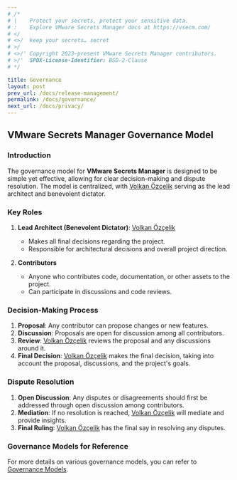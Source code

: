```yaml
---
# /*
# |    Protect your secrets, protect your sensitive data.
# :    Explore VMware Secrets Manager docs at https://vsecm.com/
# </
# <>/  keep your secrets… secret
# >/
# <>/' Copyright 2023–present VMware Secrets Manager contributors.
# >/'  SPDX-License-Identifier: BSD-2-Clause
# */

title: Governance
layout: post
prev_url: /docs/release-management/
permalink: /docs/governance/
next_url: /docs/privacy/
---
```


## VMware Secrets Manager Governance Model

### Introduction

The governance model for **VMware Secrets Manager** is designed to be simple 
yet effective, allowing for clear decision-making and dispute resolution. The 
model is centralized, with [Volkan Özçelik][volkan] serving as the lead 
architect and benevolent dictator.

[volkan]: https://github.com/v0lkan

### Key Roles

1. **Lead Architect (Benevolent Dictator)**: [Volkan Özçelik][volkan]
    - Makes all final decisions regarding the project.
    - Responsible for architectural decisions and overall project direction.

2. **Contributors**
    - Anyone who contributes code, documentation, or other assets to the project.
    - Can participate in discussions and code reviews.

### Decision-Making Process

1. **Proposal**: Any contributor can propose changes or new features.
2. **Discussion**: Proposals are open for discussion among all contributors.
3. **Review**: [Volkan Özçelik][volkan] reviews the proposal and any discussions 
   around it.
4. **Final Decision**: [Volkan Özçelik][volkan] makes the final decision, taking 
   into account the proposal, discussions, and the project's goals.

### Dispute Resolution

1. **Open Discussion**: Any disputes or disagreements should first be addressed 
    through open discussion among contributors.
2. **Mediation**: If no resolution is reached, [Volkan Özçelik][volkan] will 
   mediate and provide insights.
3. **Final Ruling**: [Volkan Özçelik][volkan] has the final say in resolving any 
   disputes.

### Governance Models for Reference

For more details on various governance models, you can refer to 
[Governance Models](https://opensource.guide/leadership-and-governance/).
